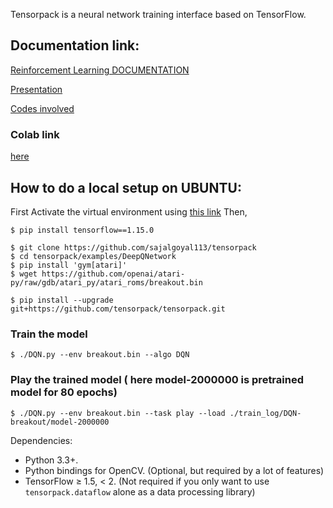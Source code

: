 Tensorpack is a neural network training interface based on TensorFlow.

## Documentation link:
[Reinforcement Learning DOCUMENTATION](https://github.com/sajalgoyal113/tensorpack/blob/master/Documentation.pdf)

[Presentation](https://prezi.com/view/2UVrYjPQzgG8ExOV2F6R/)

[Codes involved](https://drive.google.com/open?id=11Bfo5fHkLcv6_BwWmd1Qr9Oz8u6O0ItCpde-2YCHqkk)

### Colab link 
[here](https://github.com/sajalgoyal113/tensorpack/blob/master/Atari.ipynb)

## How to do a local setup on UBUNTU:
First Activate the virtual environment using [this link](https://www.tensorflow.org/install/pip)
Then, 
```
$ pip install tensorflow==1.15.0
```

```
$ git clone https://github.com/sajalgoyal113/tensorpack
$ cd tensorpack/examples/DeepQNetwork
$ pip install 'gym[atari]'
$ wget https://github.com/openai/atari-py/raw/gdb/atari_py/atari_roms/breakout.bin
```

```
$ pip install --upgrade git+https://github.com/tensorpack/tensorpack.git
```
### Train the model
```
$ ./DQN.py --env breakout.bin --algo DQN
```
### Play the trained model ( here model-2000000 is pretrained model for 80 epochs)
```
$ ./DQN.py --env breakout.bin --task play --load ./train_log/DQN-breakout/model-2000000
```

Dependencies:

+ Python 3.3+.
+ Python bindings for OpenCV. (Optional, but required by a lot of features)
+ TensorFlow ≥ 1.5, < 2. (Not required if you only want to use `tensorpack.dataflow` alone as a data processing library)
